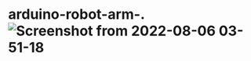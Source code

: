 # arduino-robot-arm-.![Screenshot from 2022-08-06 03-51-18](https://user-images.githubusercontent.com/109627340/183227747-49539164-9991-4cd3-80aa-d594e2311c40.png)
